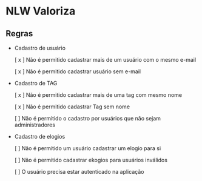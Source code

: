 # NLW Valoriza

## Regras

- Cadastro de usuário 
  
  [ x ] Não é permitido cadastrar mais de um usuário com o mesmo e-mail

  [ x ] Não é permitido cadastrar usuário sem e-mail

- Cadastro de TAG
  
  [ x ] Não é permitido cadastrar mais de uma tag com mesmo nome

  [ x ] Não é permitido cadastrar Tag sem nome

  [  ] Não é permitido o cadastro por usuários que não sejam administradores

- Cadastro de elogios

  [ ] Não é permitido um usuário cadastrar um elogio para si

  [ ] Não é permitido cadastrar ekogios para usuários inválidos

  [ ] O usuário precisa estar autenticado na aplicação

